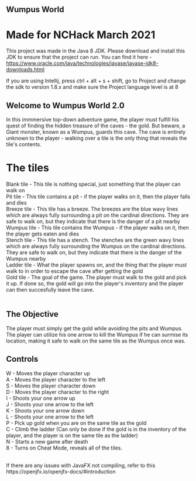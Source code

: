 ## Wumpus World
# Made for NCHack March 2021

This project was made in the Java 8 JDK. Please download and install this JDK to ensure that the project can run. You can find it here - https://www.oracle.com/java/technologies/javase/javase-jdk8-downloads.html

If you are using Intellij, press ctrl + alt + s + shift, go to Project and change the sdk to version 1.8.x and make sure the Project language level is at 8
<br/>

## Welcome to Wumpus World 2.0
In this immmersive top-down adventure game, the player must fulfill his quest of finding the hidden treasure of the caves - the gold. But beware, a Giant monster, known as a Wumpus, guards this cave. The cave is entirely unknown to the player - walking over a tile is the only thing that reveals the tile's contents.

# The tiles
Blank tile - This tile is nothing special, just something that the player can walk on<br/>
Pit tile - This tile contains a pit - if the player walks on it, then the player falls and dies<br/>
Breeze tile - This tile has a breeze. The breezes are the blue wavy lines which are always fully surrounding a pit on the cardinal directions. They are safe to walk on, but they indicate that there is the danger of a pit nearby<br/>
Wumpus tile - This tile contains the Wumpus - if the player walks on it, then the player gets eaten and dies<br/>
Stench tile - This tile has a stench. The stenches are the green wavy lines which are always fully surrounding the Wumpus on the cardinal directions. They are safe to walk on, but they indicate that there is the danger of the Wumpus nearby <br/>
Ladder tile - What the player spawns on, and the thing that the player must walk to in order to escape the cave after getting the gold<br/>
Gold tile - The goal of the game. The player must walk to the gold and pick it up. If done so, the gold will go into the player's inventory and the player can then succesfully leave the cave.<br/>
<br/>

## The Objective
The player must simply get the gold while avoiding the pits and Wumpus. The player can utilize his one arrow to kill the Wumpus if he can surmise its location, making it safe to walk on the same tile as the Wumpus once was.


## Controls
W - Moves the player character up<br/>
A - Moves the player character to the left<br/>
S - Moves the player character down<br/>
D - Moves the player character to the right<br/>
I - Shoots your one arrow up<br/>
J - Shoots your one arrow to the left<br/>
K - Shoots your one arrow down<br/>
L - Shoots your one arrow to the left<br/>
P - Pick up gold when you are on the same tile as the gold<br/>
C - Climb the ladder (Can only be done if the gold is in the inventory of the player, and the player is on the same tile as the ladder)<br/>
N - Starts a new game after death<br/>
8 - Turns on Cheat Mode, reveals all of the tiles.<br/>

<br/>
If there are any issues with JavaFX not compiling, refer to this https://openjfx.io/openjfx-docs/#introduction
